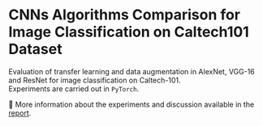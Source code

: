# CNNs Algorithms Comparison for Image Classification on Caltech101 Dataset

Evaluation of transfer learning and data augmentation in AlexNet, VGG-16 and ResNet for image classification on Caltech-101. 
<br>Experiments are carried out in `PyTorch`. 

🔗 More information about the experiments and discussion available in the [report](/Report.pdf).
